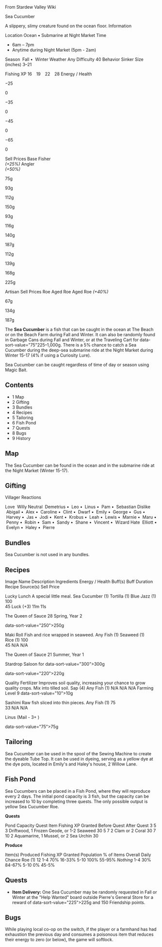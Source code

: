 From Stardew Valley Wiki

Sea Cucumber

A slippery, slimy creature found on the ocean floor. Information

Location Ocean • Submarine at Night Market Time

- 6am – 7pm
- Anytime during Night Market (5pm - 2am)

Season  Fall •  Winter Weather Any Difficulty 40 Behavior Sinker Size (inches) 3–21

Fishing XP 16    19    22    28 Energy / Health

−25

0

−35

0

−45

0

−65

0

Sell Prices Base Fisher  
*(+25%)* Angler  
*(+50%)*

75g

93g

112g

150g

93g

116g

140g

187g

112g

139g

168g

225g

Artisan Sell Prices Roe Aged Roe Aged Roe *(+40%)*

67g

134g

187g

The **Sea Cucumber** is a fish that can be caught in the ocean at The Beach or on the Beach Farm during Fall and Winter. It can also be randomly found in Garbage Cans during Fall and Winter, or at the Traveling Cart for data-sort-value="75"225–1,000g. There is a 5% chance to catch a Sea Cucumber during the deep-sea submarine ride at the Night Market during Winter 15-17 (4% if using a Curiosity Lure).

Sea Cucumber can be caught regardless of time of day or season using Magic Bait.

## Contents

- 1 Map
- 2 Gifting
- 3 Bundles
- 4 Recipes
- 5 Tailoring
- 6 Fish Pond
- 7 Quests
- 8 Bugs
- 9 History

## Map

The Sea Cucumber can be found in the ocean and in the submarine ride at the Night Market (Winter 15-17).

## Gifting

Villager Reactions

Love  Willy Neutral  Demetrius •  Leo •  Linus •  Pam •  Sebastian Dislike  Abigail •  Alex •  Caroline •  Clint •  Dwarf •  Emily •  George •  Gus •  Harvey •  Jas •  Jodi •  Kent •  Krobus •  Leah •  Lewis •  Marnie •  Maru •  Penny •  Robin •  Sam •  Sandy •  Shane •  Vincent •  Wizard Hate  Elliott •  Evelyn •  Haley •  Pierre

## Bundles

Sea Cucumber is not used in any bundles.

## Recipes

Image Name Description Ingredients Energy / Health Buff(s) Buff Duration Recipe Source(s) Sell Price

Lucky Lunch A special little meal. Sea Cucumber (1) Tortilla (1) Blue Jazz (1) 100  
45 Luck (+3) 11m 11s

The Queen of Sauce 28 Spring, Year 2

data-sort-value="250"&gt;250g

Maki Roll Fish and rice wrapped in seaweed. Any Fish (1) Seaweed (1) Rice (1) 100  
45 N/A N/A

The Queen of Sauce 21 Summer, Year 1

Stardrop Saloon for data-sort-value="300"&gt;300g

data-sort-value="220"&gt;220g

Quality Fertilizer Improves soil quality, increasing your chance to grow quality crops. Mix into tilled soil. Sap (4) Any Fish (1) N/A N/A N/A Farming Level 9 data-sort-value="10"&gt;10g

Sashimi Raw fish sliced into thin pieces. Any Fish (1) 75  
33 N/A N/A

Linus (Mail - 3+ )

data-sort-value="75"&gt;75g

## Tailoring

Sea Cucumber can be used in the spool of the Sewing Machine to create the dyeable Tube Top. It can be used in dyeing, serving as a yellow dye at the dye pots, located in Emily's and Haley's house, 2 Willow Lane.

## Fish Pond

Sea Cucumbers can be placed in a Fish Pond, where they will reproduce every 2 days. The initial pond capacity is 3 fish, but the capacity can be increased to 10 by completing three quests. The only possible output is yellow Sea Cucumber Roe.

**Quests**

Pond Capacity Quest Item Fishing XP Granted Before Quest After Quest 3 5 3 Driftwood, 1 Frozen Geode, or 1-2 Seaweed 30 5 7 2 Clam or 2 Coral 30 7 10 2 Aquamarine, 1 Mussel, or 2 Sea Urchin 30

**Produce**

Item(s) Produced Fishing XP Granted Population % of Items Overall Daily Chance Roe (1) 12 1-4 70% 16-33% 5-10 100% 55-95% *Nothing* 1-4 30% 84-67% 5-10 0% 45-5%

## Quests

- **Item Delivery:** One Sea Cucumber may be randomly requested in Fall or Winter at the "Help Wanted" board outside Pierre's General Store for a reward of data-sort-value="225"&gt;225g and 150 Friendship points.

## Bugs

While playing local co-op on the switch, if the player or a farmhand has had exhaustion the previous day and consumes a poisonous item that reduces their energy to zero (or below), the game will softlock.